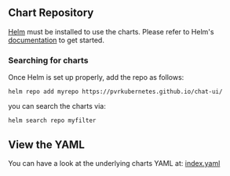 
## Chart Repository

[Helm](https://helm.sh) must be installed to use the charts.
Please refer to Helm's [documentation](https://helm.sh/docs/) to get started.

### Searching for charts

Once Helm is set up properly, add the repo as follows:

    helm repo add myrepo https://pvrkubernetes.github.io/chat-ui/

you can search the charts via:

    helm search repo myfilter

## View the YAML

You can have a look at the underlying charts YAML at: [index.yaml](index.yaml)
